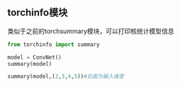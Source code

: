## torchinfo模块

类似于之前的torchsummary模块，可以打印核统计模型信息

```python
from torchinfo import summary

model = ConvNet()
summary(model)

summary(model,(2,3,4,5))#后面为输入维度
```

